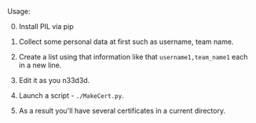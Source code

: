 Usage:

0) Install PIL via pip

1) Collect some personal data at first such as username, team name.

2) Create a list using that information like that
   `username1,team_name1` each in a new line.
   
   
3) Edit it as you n33d3d.

4) Launch a script - `./MakeCert.py`.

5) As a result you'll have several certificates in a current directory. 
   
